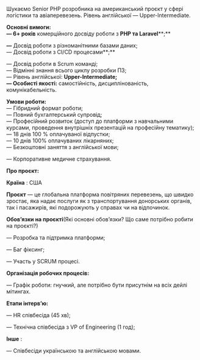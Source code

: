 Шукаємо Senior PHP розробника на американський проєкт у сфері логістики та
авіаперевезень. Рівень англійської — Upper-Intermediate.

**Основні вимоги:**  
**— 6+ років** комерційного досвіду роботи з **PHP та Laravel****;**

**—** Досвід роботи з різноманітними базами даних;  
— Досвід роботи з CI/CD процесами**;**

— Досвід роботи в Scrum команді;  
— Відмінні знання всього циклу розробки ПЗ;  
— Рівень англійської: **Upper-Intermediate;**  
**— Особисті якості:** самостійність, дисциплінованість, комунікабельність.

  
  

**Умови роботи:**  
— Гібридний формат роботи;  
— Повний бухгалтерський супровід;  
— Професійний розвиток (доступ до платформи з навчальними курсами, проведення
внутрішніх презентацій на професійну тематику);  
— 18 днів 100 % оплачуваної відпустки;  
— 10 днів 100% оплачуваних лікарняних;  
— Безкоштовні заняття з англійської мови;

— Корпоративне медичне страхування.

**Про проєкт:**

**Країна** : США

**Проєкт** — це глобальна платформа повітряних перевезень, що швидко зростає,
яка надає послуги як з транспортування донорських органів, так і пасажирів,
які подорожують у справах чи на відпочинок.

**Обов’язки на проєкті**(Які основні обов’язки? Що саме потрібно робити на
проєкті?)

— Розробка та підтримка платформи;

— Баг фіксинг;

— Участь у SCRUM процесі.

**Організація робочих процесів:**

— Графік роботи: гнучкий, але потрібно бути присутнім на всіх дейлі мітингах.

**Етапи інтерв’ю:**

— HR співбесіда (45 хв);

— Технічна співбесіда з VP of Engineering (1 год);

**Інше** :

— Співбесіди українською та англійською мовами.
